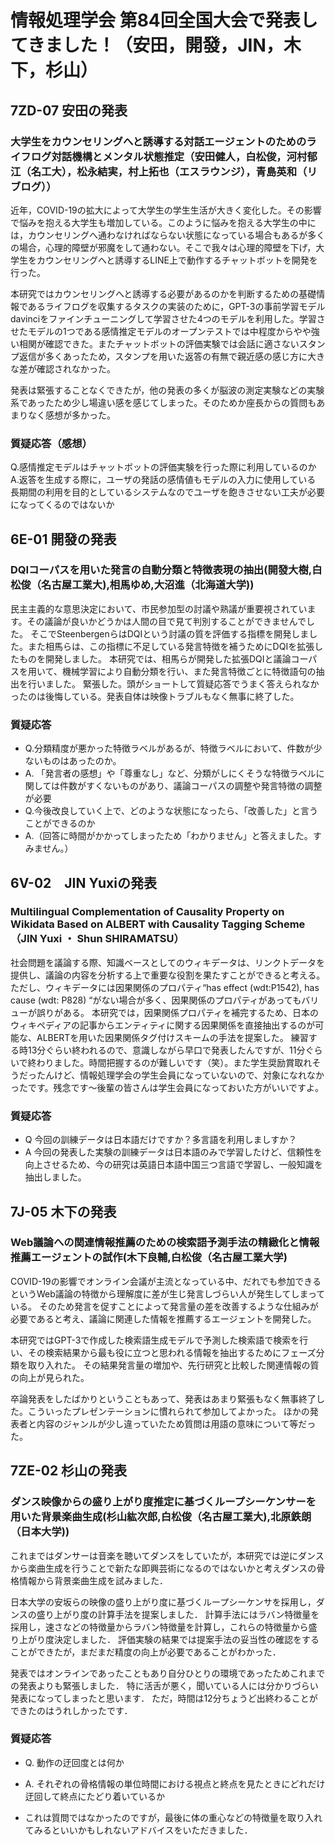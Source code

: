 # 情報処理学会 第84回全国大会で発表してきました！（安田，開發，JIN，木下，杉山）


## 7ZD-07 安田の発表
### 大学生をカウンセリングへと誘導する対話エージェントのためのライフログ対話機構とメンタル状態推定（安田健人，白松俊，河村郁江（名工大），松永結実，村上拓也（エスラウンジ），青島英和（リブログ））

近年，COVID-19の拡大によって大学生の学生生活が大きく変化した。その影響で悩みを抱える大学生も増加している。このように悩みを抱える大学生の中には，カウンセリングへ通わなければならない状態になっている場合もあるが多くの場合，心理的障壁が邪魔をして通わない。そこで我々は心理的障壁を下げ，大学生をカウンセリングへと誘導するLINE上で動作するチャットボットを開発を行った。 

本研究ではカウンセリングへと誘導する必要があるのかを判断するための基礎情報であるライフログを収集するタスクの実装のために，GPT-3の事前学習モデルdavinciをファインチューニングして学習させた4つのモデルを利用した。学習させたモデルの1つである感情推定モデルのオープンテストでは中程度からやや強い相関が確認できた。またチャットボットの評価実験では会話に適さないスタンプ返信が多くあったため，スタンプを用いた返答の有無で親近感の感じ方に大きな差が確認されなかった。 

発表は緊張することなくできたが，他の発表の多くが脳波の測定実験などの実験系であったため少し場違い感を感じてしまった。そのためか座長からの質問もあまりなく感想が多かった。

### 質疑応答（感想）

Q.感情推定モデルはチャットボットの評価実験を行った際に利用しているのか
A.返答を生成する際に，ユーザの発話の感情値もモデルの入力に使用している
長期間の利用を目的としているシステムなのでユーザを飽きさせない工夫が必要になってくるのではないか

## 6E-01 開發の発表
### DQIコーパスを用いた発言の自動分類と特徴表現の抽出(開發大樹,白松俊（名古屋工業大),相馬ゆめ,大沼進（北海道大学))
民主主義的な意思決定において、市民参加型の討議や熟議が重要視されています。その議論が良いかどうかは人間の目で見て判別することができませんでした。
そこでSteenbergenらはDQIという討議の質を評価する指標を開発しました。また相馬らは、この指標に不足している発言特徴を補うためにDQIを拡張したものを開発しました。
本研究では、相馬らが開発した拡張DQIと議論コーパスを用いて、機械学習により自動分類を行い、また発言特徴ごとに特徴語句の抽出を行いました。
緊張した。頭がショートして質疑応答でうまく答えられなかったのは後悔している。発表自体は映像トラブルもなく無事に終了した。
### 質疑応答
- Q.分類精度が悪かった特徴ラベルがあるが、特徴ラベルにおいて、件数が少ないものはあったのか。
- A. 「発言者の感想」や「尊重なし」など、分類がしにくそうな特徴ラベルに関しては件数がすくないものがあり、議論コーパスの調整や発言特徴の調整が必要
- Q.今後改良していく上で、どのような状態になったら、「改善した」と言うことができるのか
- A.（回答に時間がかかってしまったため「わかりません」と答えました。すみません。）

## 6V-02　JIN Yuxiの発表
### Multilingual Complementation of Causality Property on Wikidata Based on ALBERT with Causality Tagging Scheme （JIN Yuxi ・ Shun SHIRAMATSU）
社会問題を議論する際、知識ベースとしてのウィキデータは、リンクトデータを提供し、議論の内容を分析する上で重要な役割を果たすことができると考える。ただし、ウィキデータには因果関係のプロパティ“has effect (wdt:P1542), has cause (wdt: P828) “がない場合が多く、因果関係のプロパティがあってもバリューが誤りがある。
本研究では，因果関係プロパティを補完するため、日本のウィキペディアの記事からエンティティに関する因果関係を直接抽出するのが可能な、ALBERTを用いた因果関係タグ付けスキームの手法を提案した。
練習する時13分ぐらい終われるので、意識しながら早口で発表したんですが、11分ぐらいで終わりました。時間把握するのが難しいです（笑）。また学生奨励賞取れそうだったんけど、情報処理学会の学生会員になっていないので、対象になれなかったです。残念です〜後輩の皆さんは学生会員になっておいた方がいいですよ。
### 質疑応答
- Q 今回の訓練データは日本語だけですか？多言語を利用しましすか？
- A 今回の発表した実験の訓練データは日本語のみで学習したけど、信頼性を向上させるため、今の研究は英語日本語中国三つ言語で学習し、一般知識を抽出しました。

## 7J-05 木下の発表
### Web議論への関連情報推薦のための検索語予測手法の精緻化と情報推薦エージェントの試作(木下良輔,白松俊（名古屋工業大学)
COVID-19の影響でオンライン会議が主流となっている中、だれでも参加できるというWeb議論の特徴から理解度に差が生じ発言しづらい人が発生してしまっている。
そのため発言を促すことによって発言量の差を改善するような仕組みが必要であると考え、議論に関連した情報を推薦するエージェントを開発した。

本研究ではGPT-3で作成した検索語生成モデルで予測した検索語で検索を行い、その検索結果から最も役に立つと思われる情報を抽出するためにフェーズ分類を取り入れた。
その結果発言量の増加や、先行研究と比較した関連情報の質の向上が見られた。

卒論発表をしたばかりということもあって、発表はあまり緊張もなく無事終了した。こういったプレゼンテーションに慣れられて参加してよかった。
ほかの発表者と内容のジャンルが少し違っていたため質問は用語の意味について等だった。

## 7ZE-02 杉山の発表
### ダンス映像からの盛り上がり度推定に基づくループシーケンサーを用いた背景楽曲生成(杉山紘次郎,白松俊（名古屋工業大),北原鉄朗（日本大学))
これまではダンサーは音楽を聴いてダンスをしていたが，本研究では逆にダンスから楽曲生成を行うことで新たな即興芸術になるのではないかと考えダンスの骨格情報から背景楽曲生成を試みました．

日本大学の安坂らの映像の盛り上がり度に基づくループシーケンサを採用し，ダンスの盛り上がり度の計算手法を提案しました．
計算手法にはラバン特徴量を採用し，速さなどの特徴量からラバン特徴量を計算し，これらの特徴量から盛り上がり度決定しました．
評価実験の結果では提案手法の妥当性の確認をすることができたが，まだまだ精度の向上が必要であることがわかった．

発表ではオンラインであったこともあり自分ひとりの環境であったためこれまでの発表よりも緊張しました．
特に活舌が悪く，聞いている人には分かりづらい発表になってしまったと思います．
ただ，時間は12分ちょうど出終わることができたのはうれしかったです．

### 質疑応答
- Q. 動作の迂回度とは何か
- A. それぞれの骨格情報の単位時間における視点と終点を見たときにどれだけ迂回して終点にたどり着いているか

- これは質問ではなかったのですが，最後に体の重心などの特徴量を取り入れてみるといいかもしれないアドバイスをいただきました．

